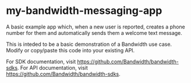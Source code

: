 # my-bandwidth-messaging-app
A basic example app which, when a new user is reported, creates a phone number for them and automatically sends them a welcome text message.

This is inteded to be a basic demonstration of a Bandwidth use case. Modify or copy/paste this code into your existing API. 

For SDK documentation, visit https://github.com/Bandwidth/bandwidth-sdks. For API documentation, visit https://github.com/Bandwidth/bandwidth-sdks. 
